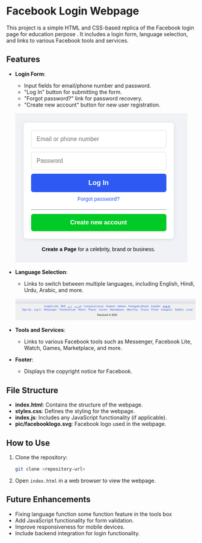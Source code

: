 # Facebook Login Webpage

This project is a simple HTML and CSS-based replica of the Facebook login page for education perpose . It includes a login form, language selection, and links to various Facebook tools and services.

## Features

- **Login Form**: 
  - Input fields for email/phone number and password.
  - "Log In" button for submitting the form.
  - "Forgot password?" link for password recovery.
  - "Create new account" button for new user registration.

  ![FacebookLoginBox](pic/fbloginbox.png)

- **Language Selection**:
  - Links to switch between multiple languages, including English, Hindi, Urdu, Arabic, and more.

  ![FacebookLanguageTools](pic/languageandtool.png)

- **Tools and Services**:
  - Links to various Facebook tools such as Messenger, Facebook Lite, Watch, Games, Marketplace, and more.

- **Footer**:
  - Displays the copyright notice for Facebook.

## File Structure

- **index.html**: Contains the structure of the webpage.
- **styles.css**: Defines the styling for the webpage.
- **index.js**: Includes any JavaScript functionality (if applicable).
- **pic/facebooklogo.svg**: Facebook logo used in the webpage.

## How to Use

1. Clone the repository:
   ```bash
   git clone <repository-url>
   ```
2. Open `index.html` in a web browser to view the webpage.

## Future Enhancements
- Fixing language function some function feature in the tools box 
- Add JavaScript functionality for form validation.
- Improve responsiveness for mobile devices.
- Include backend integration for login functionality.
